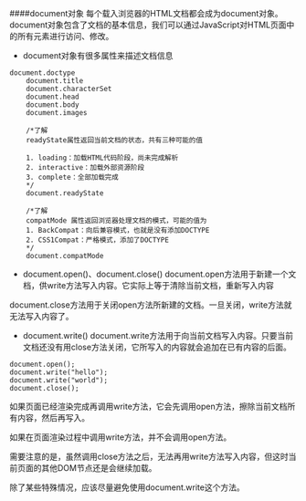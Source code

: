 ####document对象
每个载入浏览器的HTML文档都会成为document对象。document对象包含了文档的基本信息，我们可以通过JavaScript对HTML页面中的所有元素进行访问、修改。

- document对象有很多属性来描述文档信息
```
document.doctype
    document.title
    document.characterSet
    document.head
    document.body
    document.images

    /*了解
    readyState属性返回当前文档的状态，共有三种可能的值

    1. loading：加载HTML代码阶段，尚未完成解析
    2. interactive：加载外部资源阶段
    3. complete：全部加载完成
    */
    document.readyState

    /*了解
    compatMode 属性返回浏览器处理文档的模式，可能的值为
    1. BackCompat：向后兼容模式，也就是没有添加DOCTYPE
    2. CSS1Compat：严格模式，添加了DOCTYPE
    */
    document.compatMode
```

- document.open()、document.close()
document.open方法用于新建一个文档，供write方法写入内容。它实际上等于清除当前文档，重新写入内容

document.close方法用于关闭open方法所新建的文档。一旦关闭，write方法就无法写入内容了。


- document.write()
document.write方法用于向当前文档写入内容。只要当前文档还没有用close方法关闭，它所写入的内容就会追加在已有内容的后面。
```
document.open();
document.write("hello");
document.write("world");
document.close();
```
如果页面已经渲染完成再调用write方法，它会先调用open方法，擦除当前文档所有内容，然后再写入。

如果在页面渲染过程中调用write方法，并不会调用open方法。

需要注意的是，虽然调用close方法之后，无法再用write方法写入内容，但这时当前页面的其他DOM节点还是会继续加载。

除了某些特殊情况，应该尽量避免使用document.write这个方法。